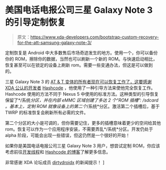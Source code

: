 # 美国电话电报公司三星 Galaxy Note 3 的引导定制恢复

> 原文：<https://www.xda-developers.com/bootstrap-custom-recovery-for-the-att-samsung-galaxy-note-3/>

定制恢复是 Android 中大多数售后市场奇迹发生的地方。使用一个，你可以备份你的 ROM，擦除你的数据，当然也可以刷新一个新的 ROM。与快速启动相比，恢复甚至可以在锁定的设备上刷新 rom。需要一些变通办法，但这是可以做到的。

三星 Galaxy Note 3 的 [AT & T 变体的所有者现在可以恢复工作了，这要感谢 XDA 公认的开发者](http://forum.xda-developers.com/note-3-att) [Hashcode](http://forum.xda-developers.com/member.php?u=4243514) ，他使用了一种引导方法来使他完全恢复工作。Hashcode 使用的方法不同于 Nexus 5 中使用的标准方法。这种类型的引导恢复保留了*/系统*分区，并在内部 eMMC 区域创建了多达 2 个“ROM 插槽”: */sdcard* 。基本上，定制 ROM 就像设备上的第二个*/系统*分区。激活第二个插槽后，基于 TWRP 的标准恢复会刷新所有必需的文件。

第二个分区的大小是可调的，但你需要记住，更多的插槽意味着更少的空间给其他 rom。恢复可以作为一个应用程序安装，不需要弄乱*/系统*分区。开发仍处于 alpha 阶段，可能会出现一些错误，但这仍然是一个很好的开始！

如果你是美国电话电报公司三星 Galaxy Note 3 用户，想尝试定制 ROM，你应该考虑前往[开发线程](http://forum.xda-developers.com/showthread.php?t=2572978)和 [Hashcode 的博客](http://blog.hash-of-codes.com/how-to-safestrap/)了解更多信息。

非常感谢 XDA 论坛成员 [dirtydroidx](http://forum.xda-developers.com/member.php?u=3456228) 的新闻提示！ ]